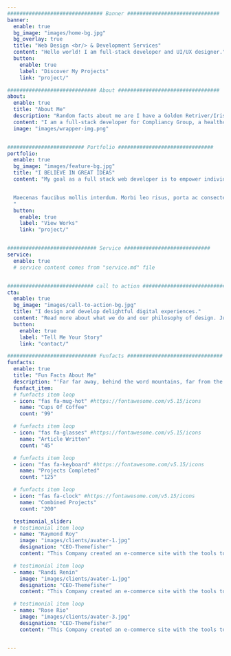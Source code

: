 ```yaml
---
############################### Banner ##############################
banner:
  enable: true
  bg_image: "images/home-bg.jpg"
  bg_overlay: true
  title: "Web Design <br/> & Development Services"
  content: "Hello world! I am full-stack developer and UI/UX designer."
  button:
    enable: true
    label: "Discover My Projects"
    link: "project/"

############################# About #################################
about:
  enable: true
  title: "About Me"
  description: "Random facts about me are I have a Golden Retriver/Irish Setter named River, I run half marathons, The Office is one of my favorite TV shows, and I code in my free time."
  content: "I am a full-stack developer for Compliancy Group, a healthcare compliance software company. I have a passion for UI animations and an interactive user experience. I love finding elegant solutions that balance simplicity, performance, and extensibility."
  image: "images/wrapper-img.png"


######################### Portfolio ###############################
portfolio:
  enable: true
  bg_image: "images/feature-bg.jpg"
  title: "I BELIEVE IN GREAT IDEAS"
  content: "My goal as a full stack web developer is to empower individuals and businesses through thoughtfully designed websites customized to meet their unique needs. I am dedicated to finding elegant solutions that balance simplicity, performance, and extensibility. With training in both software engineering and psychology, I believe truly excellent solutions arise from the combination of technical expertise and careful consideration of the user experience.


  Maecenas faucibus mollis interdum. Morbi leo risus, porta ac consectetur ac, vestibulum at eros. Fusce dapibus, tellus ac cursus commodo, tortor mauris condimentum nibh, ut fermentum massa justo sit amet risus.
  "
  button:
    enable: true
    label: "View Works"
    link: "project/"


############################# Service ############################
service:
  enable: true
  # service content comes from "service.md" file


############################ call to action ###########################
cta:
  enable: true
  bg_image: "images/call-to-action-bg.jpg"
  title: "I design and develop delightful digital experiences."
  content: "Read more about what we do and our philosophy of design. Judge for yourself The work and results <br> we’ve achieved for other clients, and meet our highly experienced Team who just love to design."
  button:
    enable: true
    label: "Tell Me Your Story"
    link: "contact/"

############################# Funfacts ###############################
funfacts:
  enable: true
  title: "Fun Facts About Me"
  description: "'Far far away, behind the word mountains, far from the countries Vokalia and Consonantia, <br> there live the blind texts. Separated they live in Bookmarksgrove right at the coast of the Semantics'"
  funfact_item:
  # funfacts item loop
  - icon: "fas fa-mug-hot" #https://fontawesome.com/v5.15/icons
    name: "Cups Of Coffee"
    count: "99"

  # funfacts item loop
  - icon: "fas fa-glasses" #https://fontawesome.com/v5.15/icons
    name: "Article Written"
    count: "45"

  # funfacts item loop
  - icon: "fas fa-keyboard" #https://fontawesome.com/v5.15/icons
    name: "Projects Completed"
    count: "125"

  # funfacts item loop
  - icon: "fas fa-clock" #https://fontawesome.com/v5.15/icons
    name: "Combined Projects"
    count: "200"

  testimonial_slider:
  # testimonial item loop
  - name: "Raymond Roy"
    image: "images/clients/avater-1.jpg"
    designation: "CEO-Themefisher"
    content: "This Company created an e-commerce site with the tools to make our business a success, with innovative ideas we feel that our site has unique elements that make us stand out from the crowd."

  # testimonial item loop
  - name: "Randi Renin"
    image: "images/clients/avater-1.jpg"
    designation: "CEO-Themefisher"
    content: "This Company created an e-commerce site with the tools to make our business a success, with innovative ideas we feel that our site has unique elements that make us stand out from the crowd."

  # testimonial item loop
  - name: "Rose Rio"
    image: "images/clients/avater-3.jpg"
    designation: "CEO-Themefisher"
    content: "This Company created an e-commerce site with the tools to make our business a success, with innovative ideas we feel that our site has unique elements that make us stand out from the crowd."


---
```

